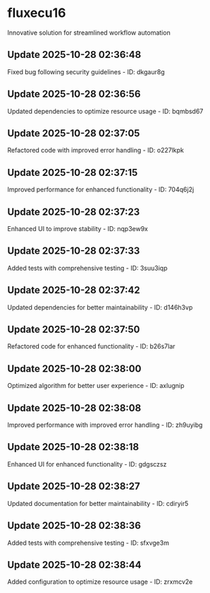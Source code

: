 # fluxecu16
Innovative solution for streamlined workflow automation

## Update 2025-10-28 02:36:48
Fixed bug following security guidelines - ID: dkgaur8g


## Update 2025-10-28 02:36:56
Updated dependencies to optimize resource usage - ID: bqmbsd67


## Update 2025-10-28 02:37:05
Refactored code with improved error handling - ID: o227lkpk


## Update 2025-10-28 02:37:15
Improved performance for enhanced functionality - ID: 704q6j2j


## Update 2025-10-28 02:37:23
Enhanced UI to improve stability - ID: nqp3ew9x


## Update 2025-10-28 02:37:33
Added tests with comprehensive testing - ID: 3suu3iqp


## Update 2025-10-28 02:37:42
Updated dependencies for better maintainability - ID: d146h3vp


## Update 2025-10-28 02:37:50
Refactored code for enhanced functionality - ID: b26s7lar


## Update 2025-10-28 02:38:00
Optimized algorithm for better user experience - ID: axlugnip


## Update 2025-10-28 02:38:08
Improved performance with improved error handling - ID: zh9uyibg


## Update 2025-10-28 02:38:18
Enhanced UI for enhanced functionality - ID: gdgsczsz


## Update 2025-10-28 02:38:27
Updated documentation for better maintainability - ID: cdiryir5


## Update 2025-10-28 02:38:36
Added tests with comprehensive testing - ID: sfxvge3m


## Update 2025-10-28 02:38:44
Added configuration to optimize resource usage - ID: zrxmcv2e


